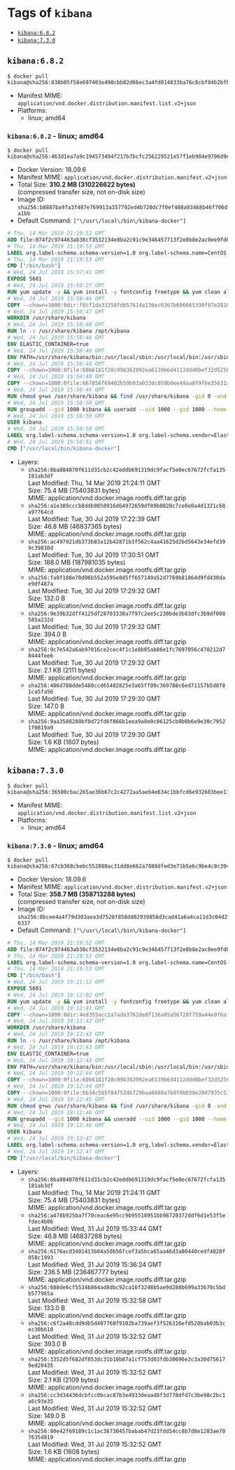 <!-- THIS FILE IS GENERATED VIA './update-remote.sh' -->

# Tags of `kibana`

-	[`kibana:6.8.2`](#kibana682)
-	[`kibana:7.3.0`](#kibana730)

## `kibana:6.8.2`

```console
$ docker pull kibana@sha256:838b05f58e697403e490cbb02d66ec3a4fd014833ba76c8cbf04b2bfbeba1e7e
```

-	Manifest MIME: `application/vnd.docker.distribution.manifest.list.v2+json`
-	Platforms:
	-	linux; amd64

### `kibana:6.8.2` - linux; amd64

```console
$ docker pull kibana@sha256:463d1ea7a9c194573494f217b7bcfc256229521e57f1eb904e9706d9e5fa064f
```

-	Docker Version: 18.09.6
-	Manifest MIME: `application/vnd.docker.distribution.manifest.v2+json`
-	Total Size: **310.2 MB (310226622 bytes)**  
	(compressed transfer size, not on-disk size)
-	Image ID: `sha256:b8887ba97a3f487e769913a357792ed4b720dc7f0ef488a93468b46f706da1bb`
-	Default Command: `["\/usr\/local\/bin\/kibana-docker"]`

```dockerfile
# Thu, 14 Mar 2019 21:19:52 GMT
ADD file:074f2c974463ab38cf3532134e8ba2c91c9e346457713f2e8b8e2ac0ee9fd83d in / 
# Thu, 14 Mar 2019 21:19:53 GMT
LABEL org.label-schema.schema-version=1.0 org.label-schema.name=CentOS Base Image org.label-schema.vendor=CentOS org.label-schema.license=GPLv2 org.label-schema.build-date=20190305
# Thu, 14 Mar 2019 21:19:53 GMT
CMD ["/bin/bash"]
# Wed, 24 Jul 2019 15:57:41 GMT
EXPOSE 5601
# Wed, 24 Jul 2019 15:58:27 GMT
RUN yum update -y && yum install -y fontconfig freetype && yum clean all
# Wed, 24 Jul 2019 15:58:46 GMT
COPY --chown=1000:0dir:f8cf1da33358fd657614a136ec6367b606665330f87e2810306750ab6d3200cf in /usr/share/kibana 
# Wed, 24 Jul 2019 15:58:47 GMT
WORKDIR /usr/share/kibana
# Wed, 24 Jul 2019 15:58:48 GMT
RUN ln -s /usr/share/kibana /opt/kibana
# Wed, 24 Jul 2019 15:58:48 GMT
ENV ELASTIC_CONTAINER=true
# Wed, 24 Jul 2019 15:58:48 GMT
ENV PATH=/usr/share/kibana/bin:/usr/local/sbin:/usr/local/bin:/usr/sbin:/usr/bin:/sbin:/bin
# Wed, 24 Jul 2019 15:58:48 GMT
COPY --chown=1000:0file:60b6181f28c99b362092ea6139b6d4112ddd0bef32d52563c33b26bdc2b51318 in /usr/share/kibana/config/kibana.yml 
# Wed, 24 Jul 2019 15:58:48 GMT
COPY --chown=1000:0file:667858f69402b59b03a033dc059b0ee49aa8f9f6e35631a0b2b69db02aa496b3 in /usr/local/bin/ 
# Wed, 24 Jul 2019 15:58:49 GMT
RUN chmod g+ws /usr/share/kibana && find /usr/share/kibana -gid 0 -and -not -perm /g+w -exec chmod g+w {} \;
# Wed, 24 Jul 2019 15:58:50 GMT
RUN groupadd --gid 1000 kibana && useradd --uid 1000 --gid 1000 --home-dir /usr/share/kibana --no-create-home kibana
# Wed, 24 Jul 2019 15:58:50 GMT
USER kibana
# Wed, 24 Jul 2019 15:58:50 GMT
LABEL org.label-schema.schema-version=1.0 org.label-schema.vendor=Elastic org.label-schema.name=kibana org.label-schema.version=6.8.2 org.label-schema.url=https://www.elastic.co/products/kibana org.label-schema.vcs-url=https://github.com/elastic/kibana license=Elastic License
# Wed, 24 Jul 2019 15:58:51 GMT
CMD ["/usr/local/bin/kibana-docker"]
```

-	Layers:
	-	`sha256:8ba884070f611d31cb2c42eddb691319dc9facf5e0ec67672fcfa135181ab3df`  
		Last Modified: Thu, 14 Mar 2019 21:24:11 GMT  
		Size: 75.4 MB (75403831 bytes)  
		MIME: application/vnd.docker.image.rootfs.diff.tar.gzip
	-	`sha256:a1e309cccb8ddb9850916d64972659df89b0020c7ce0e8a4d1321c68a97764cd`  
		Last Modified: Tue, 30 Jul 2019 17:22:39 GMT  
		Size: 46.8 MB (46837365 bytes)  
		MIME: application/vnd.docker.image.rootfs.diff.tar.gzip
	-	`sha256:ac497921db373b83a12b42871b3f562c4aa41625d2bd5643e34efd399c39810d`  
		Last Modified: Tue, 30 Jul 2019 17:30:51 GMT  
		Size: 188.0 MB (187981035 bytes)  
		MIME: application/vnd.docker.image.rootfs.diff.tar.gzip
	-	`sha256:fa0f188e70d06b552a595e8d5ff657149a52d7769b81864d9fd430dae9df487a`  
		Last Modified: Tue, 30 Jul 2019 17:29:32 GMT  
		Size: 132.0 B  
		MIME: application/vnd.docker.image.rootfs.diff.tar.gzip
	-	`sha256:9e39b32dff4125df28703338a7f97c2ee5c230bde3b83dfc3b9df008585a232d`  
		Last Modified: Tue, 30 Jul 2019 17:29:32 GMT  
		Size: 394.0 B  
		MIME: application/vnd.docker.image.rootfs.diff.tar.gzip
	-	`sha256:9c7e542a6ab97016ce2cec4f1c1e8b05ab86e1fc7697056c470212d78444fee6`  
		Last Modified: Tue, 30 Jul 2019 17:29:32 GMT  
		Size: 2.1 KB (2111 bytes)  
		MIME: application/vnd.docker.image.rootfs.diff.tar.gzip
	-	`sha256:486d708dde5480ccd65482825e3a65ff00c369788c6ed71157b5d8f81ca5fa56`  
		Last Modified: Tue, 30 Jul 2019 17:29:30 GMT  
		Size: 147.0 B  
		MIME: application/vnd.docker.image.rootfs.diff.tar.gzip
	-	`sha256:9aa3588280bf0d72fd6f866b1eea9a8e0c06125cb0b0b6e9e30c79521f0819a9`  
		Last Modified: Tue, 30 Jul 2019 17:29:30 GMT  
		Size: 1.6 KB (1607 bytes)  
		MIME: application/vnd.docker.image.rootfs.diff.tar.gzip

## `kibana:7.3.0`

```console
$ docker pull kibana@sha256:36500cbac265ae36b67c2c4272aa5aeb4e634c1bbfcd6e932603bee1747e7cb5
```

-	Manifest MIME: `application/vnd.docker.distribution.manifest.list.v2+json`
-	Platforms:
	-	linux; amd64

### `kibana:7.3.0` - linux; amd64

```console
$ docker pull kibana@sha256:67cb368cbebc552880ac31dd8e662a7888dfed3e71b5e6c9be4c8c39450b5531
```

-	Docker Version: 18.09.6
-	Manifest MIME: `application/vnd.docker.distribution.manifest.v2+json`
-	Total Size: **358.7 MB (358713288 bytes)**  
	(compressed transfer size, not on-disk size)
-	Image ID: `sha256:8bcee4a4f79d303aea3d7528f858dd02939858d3cad41a6a4ca11d3c04d26337`
-	Default Command: `["\/usr\/local\/bin\/kibana-docker"]`

```dockerfile
# Thu, 14 Mar 2019 21:19:52 GMT
ADD file:074f2c974463ab38cf3532134e8ba2c91c9e346457713f2e8b8e2ac0ee9fd83d in / 
# Thu, 14 Mar 2019 21:19:53 GMT
LABEL org.label-schema.schema-version=1.0 org.label-schema.name=CentOS Base Image org.label-schema.vendor=CentOS org.label-schema.license=GPLv2 org.label-schema.build-date=20190305
# Thu, 14 Mar 2019 21:19:53 GMT
CMD ["/bin/bash"]
# Wed, 24 Jul 2019 19:11:12 GMT
EXPOSE 5601
# Wed, 24 Jul 2019 19:12:02 GMT
RUN yum update -y && yum install -y fontconfig freetype && yum clean all
# Wed, 24 Jul 2019 19:12:41 GMT
COPY --chown=1000:0dir:4ed355acc2a7ade3762de8f136a05a56728f759a44e9f6afc5f0755d2595c576 in /usr/share/kibana 
# Wed, 24 Jul 2019 19:12:42 GMT
WORKDIR /usr/share/kibana
# Wed, 24 Jul 2019 19:12:43 GMT
RUN ln -s /usr/share/kibana /opt/kibana
# Wed, 24 Jul 2019 19:12:43 GMT
ENV ELASTIC_CONTAINER=true
# Wed, 24 Jul 2019 19:12:43 GMT
ENV PATH=/usr/share/kibana/bin:/usr/local/sbin:/usr/local/bin:/usr/sbin:/usr/bin:/sbin:/bin
# Wed, 24 Jul 2019 19:12:44 GMT
COPY --chown=1000:0file:60b6181f28c99b362092ea6139b6d4112ddd0bef32d52563c33b26bdc2b51318 in /usr/share/kibana/config/kibana.yml 
# Wed, 24 Jul 2019 19:12:44 GMT
COPY --chown=1000:0file:bb34c585f84752db729baa6868a7b0f0bb50e20d7935c5355db4968596d2f552 in /usr/local/bin/ 
# Wed, 24 Jul 2019 19:12:45 GMT
RUN chmod g+ws /usr/share/kibana && find /usr/share/kibana -gid 0 -and -not -perm /g+w -exec chmod g+w {} \;
# Wed, 24 Jul 2019 19:12:46 GMT
RUN groupadd --gid 1000 kibana && useradd --uid 1000 --gid 1000 --home-dir /usr/share/kibana --no-create-home kibana
# Wed, 24 Jul 2019 19:12:46 GMT
USER kibana
# Wed, 24 Jul 2019 19:12:47 GMT
LABEL org.label-schema.schema-version=1.0 org.label-schema.vendor=Elastic org.label-schema.name=kibana org.label-schema.version=7.3.0 org.label-schema.url=https://www.elastic.co/products/kibana org.label-schema.vcs-url=https://github.com/elastic/kibana license=Elastic License
# Wed, 24 Jul 2019 19:12:47 GMT
CMD ["/usr/local/bin/kibana-docker"]
```

-	Layers:
	-	`sha256:8ba884070f611d31cb2c42eddb691319dc9facf5e0ec67672fcfa135181ab3df`  
		Last Modified: Thu, 14 Mar 2019 21:24:11 GMT  
		Size: 75.4 MB (75403831 bytes)  
		MIME: application/vnd.docker.image.rootfs.diff.tar.gzip
	-	`sha256:a478b925ba7f70ceac6e95cc9b95518951bb98720372ddf6d1e53f5efdec4b06`  
		Last Modified: Wed, 31 Jul 2019 15:33:44 GMT  
		Size: 46.8 MB (46837288 bytes)  
		MIME: application/vnd.docker.image.rootfs.diff.tar.gzip
	-	`sha256:6176acd3401413b04a50b56fcef3a5bca65aa46d3a00440cedf4020f058c1993`  
		Last Modified: Wed, 31 Jul 2019 15:36:24 GMT  
		Size: 236.5 MB (236467777 bytes)  
		MIME: application/vnd.docker.image.rootfs.diff.tar.gzip
	-	`sha256:688de6cf5534b864ad8dbc92ca16f3248b5ae9d288b699a33670c5bdb577965a`  
		Last Modified: Wed, 31 Jul 2019 15:32:58 GMT  
		Size: 133.0 B  
		MIME: application/vnd.docker.image.rootfs.diff.tar.gzip
	-	`sha256:c6f2a48cdd9db5d407768f9102ba739aef3f526316efd528bab03b3cec30bb10`  
		Last Modified: Wed, 31 Jul 2019 15:32:52 GMT  
		Size: 393.0 B  
		MIME: application/vnd.docker.image.rootfs.diff.tar.gzip
	-	`sha256:3352d5f682df853dc31b10b87a1cf753d03fdb30696e2c3a30d756179ed20435`  
		Last Modified: Wed, 31 Jul 2019 15:32:52 GMT  
		Size: 2.1 KB (2109 bytes)  
		MIME: application/vnd.docker.image.rootfs.diff.tar.gzip
	-	`sha256:cc3d34436dcbfcc0bcac87b3e4933deaad8f3d778dfd7c3be98c2bc1a6c93e35`  
		Last Modified: Wed, 31 Jul 2019 15:32:52 GMT  
		Size: 149.0 B  
		MIME: application/vnd.docker.image.rootfs.diff.tar.gzip
	-	`sha256:80e42f69189c1c1ac38730457babab47d23fdd54cc8b7d8e1283ae707635d819`  
		Last Modified: Wed, 31 Jul 2019 15:32:52 GMT  
		Size: 1.6 KB (1608 bytes)  
		MIME: application/vnd.docker.image.rootfs.diff.tar.gzip
